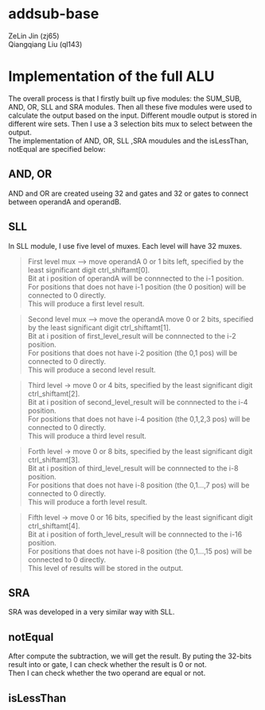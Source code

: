 # addsub-base

ZeLin Jin  (zj65)  
Qiangqiang Liu    (ql143)  

# Implementation of the full ALU

The overall process is that I firstly built up five modules: the SUM_SUB, AND, OR, SLL and SRA modules. Then all these
five modules were used to calculate the output based on the input. Different moudle output is stored in different wire
sets. Then I use a 3 selection bits mux to select between the output.  
The implementation of AND, OR, SLL ,SRA moudules and the isLessThan, notEqual are specified below:

## AND, OR
AND and OR are created useing 32 and gates and 32 or gates to connect between operandA and operandB.  

## SLL
In SLL module, I use five level of muxes. Each level will have 32 muxes.
>First level mux --> move operandA 0 or 1 bits left,  specified by the least significant digit ctrl_shiftamt[0].  
Bit at i position of operandA will be connnected to the i-1 position.  
For positions that does not have i-1 position (the 0 position) will be connected to 0 directly.  
This will produce a first level result.  

>Second level mux --> move the operandA move 0 or 2 bits, specified by the least significant digit ctrl_shiftamt[1].  
Bit at i position of first_level_result will be connnected to the i-2 position.  
For positions that does not have i-2 position (the 0,1 pos) will be connected to 0 directly.  
This will produce a second level result.  
		
>Third level -> move 0 or 4 bits, specified by the least significant digit ctrl_shiftamt[2].  
Bit at i position of second_level_result will be connnected to the i-4 position.  
For positions that does not have i-4 position (the 0,1,2,3 pos) will be connected to 0 directly.  
This will produce a third level result.  
		
>Forth level -> move 0 or 8 bits, specified by the least significant digit ctrl_shiftamt[3].  
Bit at i position of third_level_result will be connnected to the i-8 position.  
For positions that does not have i-8 position (the 0,1...,7 pos) will be connected to 0 directly.  
This will produce a forth level result.  
		
>Fifth level -> move 0 or 16 bits, specified by the least significant digit ctrl_shiftamt[4].  
Bit at i position of forth_level_result will be connnected to the i-16 position.  
For positions that does not have i-8 position (the 0,1...,15 pos) will be connected to 0 directly.  
This level of results will be stored in the output.  

## SRA
SRA was developed in a very similar way with SLL.  

## notEqual  
After compute the subtraction, we will get the result. By puting the 32-bits result into or gate, I can check whether the result is 0 or not.  
Then I can check whether the two operand are equal or not.  

## isLessThan


 
